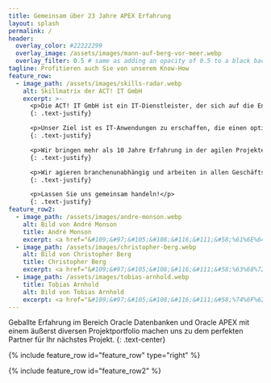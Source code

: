 ```yaml
---
title: Gemeinsam über 23 Jahre APEX Erfahrung
layout: splash
permalink: /
header:
  overlay_color: #22222299
  overlay_image: /assets/images/mann-auf-berg-vor-meer.webp
  overlay_filter: 0.5 # same as adding an opacity of 0.5 to a black background
tagline: Profitieren auch Sie von unserem Know-How
feature_row:
  - image_path: /assets/images/skills-radar.webp
    alt: Skillmatrix der ACT! IT GmbH
    excerpt: >-
      <p>Die ACT! IT GmbH ist ein IT-Dienstleister, der sich auf die Entwicklung von individuellen Geschäftsanwendungen spezialisiert hat. Die technologische Basis bilden ein Web Frontend mit Anbindung an eine Datenbank. Dabei wird primär die Technologie "Oracle APEX" verwendet.</p>
      {: .text-justify}

      <p>Unser Ziel ist es IT-Anwendungen zu erschaffen, die einen optimalen Nutzen im gegebenen Umfeld bringen. Nicht jede hoch standardisierte Lösung, deckt alle Anforderungen an die unterstützende IT ab. Gemeinsam mit unserem Kunden entwickeln wir in iterativen Zyklen eine Lösung für individuelle Herausforderungen. Die Basis unserer Projekte bilden Sie und kein über viele Jahre ausgearbeitetes Konzept. Die Nähe zu den späteren Anwender:innen und das gemeinsame Vorhaben sind ein wesentlicher Erfolgsfaktor unserer Projekte. Hinzu kommt, dass wir nicht allein die Rolle des Entwicklers einnehmen, sondern auch als Projektleiter und Berater maßgeblich beteiligt sind.</p>
      {: .text-justify}

      <p>Wir bringen mehr als 10 Jahre Erfahrung in der agilen Projektentwicklung mit Oracle APEX mit. Und das gleich dreimal. Wir bieten einen absoluten Mehrwert hinsichtlich Qualität, Ausfallsicherheit und langfristiger Betreuung, da Sie bei uns ein Team bekommen und keinen Einzelkämpfer. Auch wenn es um die Beauftragung eines Einzelnen geht, können wir diesen Mehrwert, durch regelmäßigen internen Austausch sicherstellen.</p>
      {: .text-justify}

      <p>Wir agieren branchenunabhängig und arbeiten in allen Geschäftsbereichen, in denen eine maßgeschneiderte IT-Unterstützung benötigt wird. Wir sind spezialisiert auf Beratung, Entwicklung und Projektmanagement und möchten, dass Sie noch besser werden in dem was Sie tun.</p>
      {: .text-justify}

      <p>Lassen Sie uns gemeinsam handeln!</p>
      {: .text-justify}
feature_row2:
  - image_path: /assets/images/andre-monson.webp
    alt: Bild von André Monson
    title: André Monson
    excerpt: <a href="&#109;&#97;&#105;&#108;&#116;&#111;&#58;%61%6E%64%72%65%2E%6D%6F%6E%73%6F%6E%40%61%63%74%2D%69%74%2E%65%75"><span class="codeDirection">ue.ti-tca@</span><span class="displayNone">@example@</span><span class="codeDirection">nosnom.erdna</span></a><br/><span class="codeDirection">3319 2462</span><span class="displayNone">0041 2765</span><span class="codeDirection"> 251 (0) 94+</span>
  - image_path: /assets/images/christopher-berg.webp
    alt: Bild von Christopher Berg
    title: Christopher Berg
    excerpt: <a href="&#109;&#97;&#105;&#108;&#116;&#111;&#58;%63%68%72%69%73%74%6F%70%68%65%72%2E%62%65%72%67%40%61%63%74%2D%69%74%2E%65%75"><span class="codeDirection">ue.ti-tca@</span><span class="displayNone">@example@</span><span class="codeDirection">greb.rehpotsirhc</span></a><br/><span class="codeDirection">1740 3262</span><span class="displayNone">0041 2765</span><span class="codeDirection"> 251 (0) 94+</span>
  - image_path: /assets/images/tobias-arnhold.webp
    title: Tobias Arnhold
    alt: Bild von Tobias Arnhold
    excerpt: <a href="&#109;&#97;&#105;&#108;&#116;&#111;&#58;%74%6F%62%69%61%73%2E%61%72%6E%68%6F%6C%64%40%61%63%74%2D%69%74%2E%65%75"><span class="codeDirection">ue.ti-tca@</span><span class="displayNone">@example@</span><span class="codeDirection">dlohnra.saibot</span></a><br/><span class="codeDirection">5003 4848</span><span class="displayNone">0041 2765</span><span class="codeDirection"> 751 (0) 94+</span>
---
```

Geballte Erfahrung im Bereich Oracle Datenbanken und Oracle APEX mit einem äußerst diversen Projektportfolio machen uns zu dem perfekten Partner für Ihr nächstes Projekt.
{: .text-center}

{% include feature_row id="feature_row" type="right" %}

{% include feature_row id="feature_row2" %}
